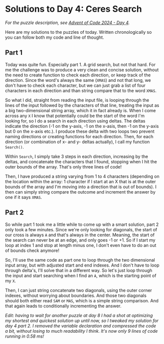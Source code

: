# Solutions to Day 4: Ceres Search

*For the puzzle description, see [Advent of Code 2024 - Day 4](https://adventofcode.com/2024/day/4).*

Here are my solutions to the puzzles of today. Written chronologically so you can follow both my code and line of thought.

## Part 1

Today was quite fun. Especially part 1. A grid search, but not that hard. For me the challenge was to produce a very clean and concise solution, without the need to create function to check each direction, or keep track of the direction. Since the word's always the same (`XMAS`) and not that long, we don't have to check each character, but we can just grab a list of four characters in each direction and than string compare that to the word `XMAS`.

So what I did, straight from reading the input file, is looping through the lines of the input followed by the characters of that line, treating the input as a big two-dimensional string array, which it in fact already is. When I come across any `X` I know that potentially could be the start of the word I'm looking for, so I do a search in each direction using deltas. The deltas indicate the direction (-1 on the y-axis, -1 on the x-asis, then -1 on the y-axis but 0 on the x-axis etc.). I produce these delta with two loops two prevent naming directions or creating functions for each direction. Then, for each direction (or combination of x- and y- deltas actually), I call my function `Search()`.

Within `Search`, I simply take 3 steps in each direction, increasing by the deltas, and concatenate the characters that I found, stopping when I hit the outer bounds of the array. That's only three lines of code!

Then, I have produced a string varying from 1 to 4 characters (depending on the location within the array: 1 character if I start at an X that is at the outer bounds of the array and I'm moving into a direction that is out of bounds). I then can simply string compare the outcome and increment the answer by one if it says `XMAS`.

## Part 2

So while part 1 took me a little while to come up with a smart solution, part 2 only took a few minutes. Since we're only looking for diagonals, the start of our cross is always `A` and that's always in the center. Meaning, the start of the search can never be at an edge, and only goes -1 or +1. So if I start my loop at index 1 and stop at length minus one, I don't even have to do an out of bounds check anymore!

So, I'll use the same code as part one to loop through the two dimensional input array, but with adjusted start and end indexes. And I don't have to loop through delta's, I'll solve that in a different way. So let's just loop through the input and start searching when I find an `A`, which is the starting point of my `X`.

Then, I can just string concatenate two diagonals, using the outer corner indexes, without worrying about boundaries. And those two diagonals should both either read `SAM` or `MAS`, which is a simple string comparison. And that again leads to conditionally incrementing the answer.

*Edit: having to wait for another puzzle at day 8 I had a shot at optimizing my shortest and quickest solution up until now, so I tweaked my solution for day 4 part 2. I removed the variable declaration and compressed the code a bit, without losing to much readability I think. It's now only 9 lines of code running in 0.58 ms!*